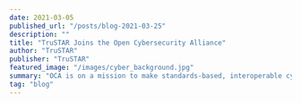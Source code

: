 ```yaml
---
date: 2021-03-05
published_url: "/posts/blog-2021-03-25"
description: ""
title: "TruSTAR Joins the Open Cybersecurity Alliance"
author: "TruSTAR"
publisher: "TruSTAR"
featured_image: "/images/cyber_background.jpg"
summary: "OCA is on a mission to make standards-based, interoperable cybersecurity a reality, aligning with TruSTAR’s mission to improve the efficiency of security operations and helps teams eliminate integration debt through Data-Centric Security Automation."
tag: "blog"
---
```




